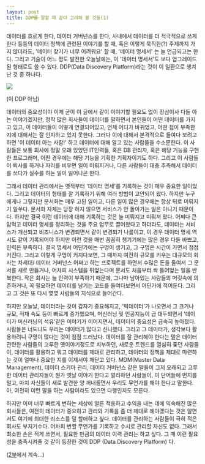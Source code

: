 ```yaml
---
layout: post
title: DDP를 말할 때 같이 고려해 볼 것들(1)
---
```


데이터를 흐르게 한다, 데이터 거버넌스를 한다, 사내에서 데이터를 더 적극적으로 쓰게 한다 등등의 데이터 정책에 관련된 이야기를 할 때, 혹은 이렇게 묵직한(?) 주제까지 가지 않더라도, '데이터 찾기가 너무 어려워요' 할 때, '데이터 명세서' 는 늘 언급되고는 한다. 그리고 기술이 어느 정도 발전한 오늘날에는, 이 '데이터 명세서'도 보다 업그레이드된 형태로도 쓸 수 있다. DDP(Data Discovery Platform)라는 것이 이 일환으로 생겨난 것 중 하나다.

[![](https://cojette.files.wordpress.com/2022/09/image-1.png?w=1024)](https://cojette.files.wordpress.com/2022/09/image-1.png)

(이 DDP 아님)

데이터의 중요성이야 이제 굳이 이 글에서 같이 이야기할 필요도 없이 장삼이사 다들 아는 이야기겠지만, 정작 많은 회사들이 데이터를 말하면서 본인들이 어떤 데이터를 가지고 있고, 이 데이터들이 어떻게 연결되어있고, 언제 어디가 바뀌었고, 어떤 점이 부족한 지에 대해서는 잘 인지하고 있지 못한다. 그러다 이에 대해서 본격적으로 들여다 보려고 하면 '이 데이터 아는 사람!' 하고 데이터에 대해 알고 있는 사람들을 수소문한다. 이 사람들은 보통 회사에 정말 오래 있었던 IT인력들, 혹은 DB 관리자, 혹은 해당 기능을 구현한 프로그래머, 어떤 경우에는 해당 기능을 기획한 기획자이기도 하다. 그리고 이 사람들이 퇴사를 하거나 자리를 비우면 일이 미뤄지거나, 다른 사람들이 대충 추측해서 데이터를 쓰다가 실수를 하는 일이 일어나곤 한다.

그래서 데이터 관리에서는 옛적부터 '데이터 명세'를 기록하는 것이 매우 중요한 일이었다. 그리고 데이터의 형태를 잘 기록하기 위해 여러 방법이 고안되어 왔다. 하지만 누구에게나 그렇지만 문서화는 매우 고된 일이고, 다른 일이 많은 경우에는 항상 뒤로 미뤄지기 일쑤다. 문서화 자체는 당장 하지 않으면 서비스가 안 돌아가는 일은 아니기 때문이다. 하지만 결국 이런 데이터에 대해 기록하는 것은 늘 미뤄지고 미뤄져 왔다. 어쩌다 큰 맘먹고 데이터 명세를 정리하는 것을 주요 업무로 끌어왔다고 하더라도, 데이터는 서비스가 개선되고 비즈니스가 변경되면서 같이 변경되기 나름이고, 이 경우 데이터 명세 역시도 같이 기록되어야 하지만 이런 것을 매번 꼼꼼히 챙기기에는 많은 경우 다들 바쁘고, 인력은 부족하다. 결국 명세서 어딘가에는 구멍이 생기고, 그 구멍은 시간이 가면서 점점 커진다. 그리고 이렇게 구멍이 커지다보면, 그 때까지 여전히 규모를 키우는 대규모의 회사는 차세대/ 데이터 거버넌스 어쩌고 하는 프로젝트를 하면서 수많은 돈을 들여서 그 문서를 새로 만들거나, 어차피 시스템을 뒤엎는다며 문서도 처음부터 싹 들어엎는 일을 반복한다. 작은 회사는 늘 인력이 부족하기 때문에, 그나마 남아있는 사람들의 머릿속에 의존하거나, 꼭 필요하면 데이터를 남기는 코드를 들여다보면서 어딘가에 적어둔다. 그리고 그 것은 또 다시 몇몇 사람들의 지식으로 들어간다.

하지만 오늘날, 데이터라는 것이 갑자기 중요해지고, '빅데이터'가 나오면서 그 크기나 규모, 적재 속도 등이 빠르게 증가했으며, 머신러닝 및 인공지능이 급 대두되면서 '데이터가 머신러닝의 석유'같은 이야기가 이어지면서, 데이터의 중요성은 급속히 높아졌다. 사람들은 너도나도 우리는 데이터가 많다고 신나했다. 그리고 그 데이터가, 생각보다 활용하려니 구멍이 많다는 것이 점점 드러났다. 데이터를 잘 관리해야 한다는 말은 데이터 관련한 사람들의 고루한 옛이야기정도로 치부하던, 새로운 트렌드를 열심히 좇던 사람들이, 데이터를 활용하고 뭐고 데이터를 제대로 관리하고, 데이터의 정책을 제대로 마련하는 것이 얼마나 중요한 지를 이제서야 깨닫고 있다. MDM(Master Data Management), 데이터 스키마 관리, 데이터 거버넌스 같은 말들이 그저 오래되고 고루한 데이터 관리자들이 뭔가 옛날 이야기 한다고 멀리하던 사람들이, 이 단어들에 먼지를 털고, 마치 자신들이 새로 발견한 양 꺼내들면서 우리도 무언가를 해야 한다고 말한다. 아, 여전히 이런 말을 하는 사람이라도 있으면 다행인지도 모른다.

하지만 이미 너무 빠르게 변하는 세상에 얼른 적응하고 수익을 내는 데에 익숙해진 많은 회사들은, 여전히 데이터가 중요하고 관리와 기록을 좀 더 제대로 해야겠다는 것은 알면서도 여기에 최대한 리소스를 덜 할애하고 싶다. 데이터를 관리하는 사람들이 극히 적은 회사도 부지기수다. 어차피 변할 무언가를 기록하고 수시로 관리할 자신도 없다. 그래서 최소한 손은 적게 쓰면서, 필요한 만큼의 데이터 이력 관리는 하고 싶다. 그 때 이런 필요성을 충족시켜줄 것 같이 등장한 것이 DDP (Data Discovery Platform) 다.

([2부](https://cojette.github.io/ddp2/)에서 계속...)
